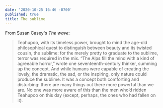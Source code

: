 ```yaml
---
date: '2020-10-25 16:46 -0700'
published: true
title: The sublime
---
```

From Susan Casey's _The wave_:

> Teahupoo, with its timeless power, brought to mind the age-old philosophical quest to distinguish between beauty and its twisted cousin, the sublime: for the merely pretty to graduate to the sublime, terror was required in the mix. “The Alps fill the mind with a kind of agreeable horror,” wrote one seventeenth-century thinker, summing up the concept. And while humans were capable of creating the lovely, the dramatic, the sad, or the inspiring, only nature could produce the sublime. It was a concept both comforting and disturbing: there are many things out there more powerful than we are. No one was more aware of this than the men who’d ridden Teahupoo on this day (except, perhaps, the ones who had fallen on it).